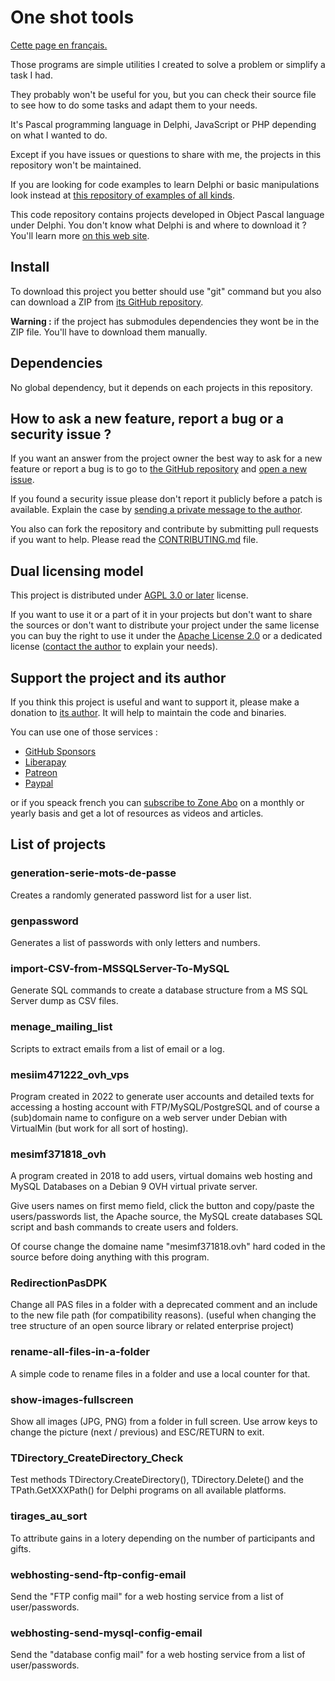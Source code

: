 # One shot tools

[Cette page en français.](LISEZMOI.md)

Those programs are simple utilities I created to solve a problem or simplify a task I had.

They probably won't be useful for you, but you can check their source file to see how to do some tasks and adapt them to your needs.

It's Pascal programming language in Delphi, JavaScript or PHP depending on what I wanted to do.

Except if you have issues or questions to share with me, the projects in this repository won't be maintained.

If you are looking for code examples to learn Delphi or basic manipulations look instead at [this repository of examples of all kinds](https://github.com/DeveloppeurPascal/Delphi-samples).

This code repository contains projects developed in Object Pascal language under Delphi. You don't know what Delphi is and where to download it ? You'll learn more [on this web site](https://delphi-resources.developpeur-pascal.fr/).

## Install

To download this project you better should use "git" command but you also can download a ZIP from [its GitHub repository](https://github.com/DeveloppeurPascal/one-shot-tools).

**Warning :** if the project has submodules dependencies they wont be in the ZIP file. You'll have to download them manually.

## Dependencies

No global dependency, but it depends on each projects in this repository.

## How to ask a new feature, report a bug or a security issue ?

If you want an answer from the project owner the best way to ask for a new feature or report a bug is to go to [the GitHub repository](https://github.com/DeveloppeurPascal/one-shot-tools) and [open a new issue](https://github.com/DeveloppeurPascal/one-shot-tools/issues).

If you found a security issue please don't report it publicly before a patch is available. Explain the case by [sending a private message to the author](https://developpeur-pascal.fr/nous-contacter.php).

You also can fork the repository and contribute by submitting pull requests if you want to help. Please read the [CONTRIBUTING.md](CONTRIBUTING.md) file.

## Dual licensing model

This project is distributed under [AGPL 3.0 or later](https://choosealicense.com/licenses/agpl-3.0/) license.

If you want to use it or a part of it in your projects but don't want to share the sources or don't want to distribute your project under the same license you can buy the right to use it under the [Apache License 2.0](https://choosealicense.com/licenses/apache-2.0/) or a dedicated license ([contact the author](https://developpeur-pascal.fr/nous-contacter.php) to explain your needs).

## Support the project and its author

If you think this project is useful and want to support it, please make a donation to [its author](https://github.com/DeveloppeurPascal). It will help to maintain the code and binaries.

You can use one of those services :

* [GitHub Sponsors](https://github.com/sponsors/DeveloppeurPascal)
* [Liberapay](https://liberapay.com/PatrickPremartin)
* [Patreon](https://www.patreon.com/patrickpremartin)
* [Paypal](https://www.paypal.com/paypalme/patrickpremartin)

or if you speack french you can [subscribe to Zone Abo](https://zone-abo.fr/nos-abonnements.php) on a monthly or yearly basis and get a lot of resources as videos and articles.

## List of projects

### generation-serie-mots-de-passe

Creates a randomly generated password list for a user list.

### genpassword

Generates a list of passwords with only letters and numbers.

### import-CSV-from-MSSQLServer-To-MySQL

Generate SQL commands to create a database structure from a MS SQL Server dump as CSV files.

### menage_mailing_list

Scripts to extract emails from a list of email or a log.

### mesiim471222_ovh_vps

Program created in 2022 to generate user accounts and detailed texts for accessing a hosting account with FTP/MySQL/PostgreSQL and of course a (sub)domain name to configure on a web server under Debian with VirtualMin (but work for all sort of hosting).

### mesimf371818_ovh

A program created in 2018 to add users, virtual domains web hosting and MySQL Databases on a Debian 9 OVH virtual private server.

Give users names on first memo field, click the button and copy/paste the users/passwords list, the Apache <VirtualHost> source, the MySQL create databases SQL script and bash commands to create users and folders.

Of course change the domaine name "mesimf371818.ovh" hard coded in the source before doing anything with this program.

### RedirectionPasDPK

Change all PAS files in a folder with a deprecated comment and an include to the new file path (for compatibility reasons). (useful when changing the tree structure of an open source library or related enterprise project)

### rename-all-files-in-a-folder

A simple code to rename files in a folder and use a local counter for that.

### show-images-fullscreen

Show all images (JPG, PNG) from a folder in full screen. Use arrow keys to change the picture (next / previous) and ESC/RETURN to exit.

### TDirectory_CreateDirectory_Check

Test methods TDirectory.CreateDirectory(), TDirectory.Delete() and the TPath.GetXXXPath() for Delphi programs on all available platforms.

### tirages_au_sort

To attribute gains in a lotery depending on the number of participants and gifts.

### webhosting-send-ftp-config-email

Send the "FTP config mail" for a web hosting service from a list of user/passwords.

### webhosting-send-mysql-config-email

Send the "database config mail" for a web hosting service from a list of user/passwords.
